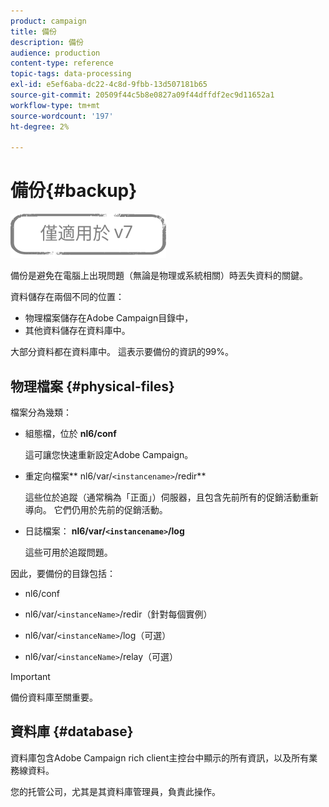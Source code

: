 ```yaml
---
product: campaign
title: 備份
description: 備份
audience: production
content-type: reference
topic-tags: data-processing
exl-id: e5ef6aba-dc22-4c8d-9fbb-13d507181b65
source-git-commit: 20509f44c5b8e0827a09f44dffdf2ec9d11652a1
workflow-type: tm+mt
source-wordcount: '197'
ht-degree: 2%

---
```


# 備份{#backup}

![](../../assets/v7-only.svg)

備份是避免在電腦上出現問題（無論是物理或系統相關）時丟失資料的關鍵。

資料儲存在兩個不同的位置：

* 物理檔案儲存在Adobe Campaign目錄中，
* 其他資料儲存在資料庫中。

大部分資料都在資料庫中。 這表示要備份的資訊的99%。

## 物理檔案 {#physical-files}

檔案分為幾類：

* 組態檔，位於 **nl6/conf**

   這可讓您快速重新設定Adobe Campaign。

* 重定向檔案** nl6/var/`<instancename>`/redir**

   這些位於追蹤（通常稱為「正面」）伺服器，且包含先前所有的促銷活動重新導向。 它們仍用於先前的促銷活動。

* 日誌檔案： **nl6/var/`<instancename>`/log**

   這些可用於追蹤問題。

因此，要備份的目錄包括：

* nl6/conf

* nl6/var/`<instanceName>`/redir（針對每個實例）

* nl6/var/`<instanceName>`/log（可選）

* nl6/var/`<instanceName>`/relay（可選）

>[!IMPORTANT]
>
>備份資料庫至關重要。

## 資料庫 {#database}

資料庫包含Adobe Campaign rich client主控台中顯示的所有資訊，以及所有業務線資料。

您的托管公司，尤其是其資料庫管理員，負責此操作。

